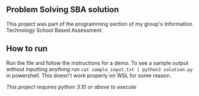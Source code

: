 ## Problem Solving SBA solution
This project was part of the programming section of my group's Information Technology School Based Assessment.

## How to run
Run the file and follow the instructions for a demo. To see a sample output without inputting anything run `cat sample_input.txt | python3 solution.py` in powershell. This doesn't work properly on WSL for some reason.

*This project requires python 3.10 or above to execute*